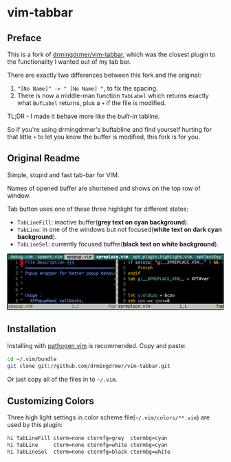 # vim-tabbar

## Preface

This is a fork of [drmingdrmer/vim-tabbar](https://github.com/drmingdrmer/vim-tabbar), which was the closest plugin to the functionality I wanted out of my tab bar.

There are exactly two differences between this fork and the original:

1. `"[No Name]" -> " [No Name] "`, to fix the spacing.
2. There is now a middle-man function `TabLabel` which returns exactly what `BufLabel` returns, plus a `+` if the file is modified.

TL;DR - I made it behave more like the *built-in* tabline.

So if you're using drmingdrmer's buftabline and find yourself hurting for that little `+` to let you know the buffer is modified, this fork is for you.

## Original Readme

Simple, stupid and fast tab-bar for VIM.

Names of opened buffer are shortened and shows on the top row of window.

Tab button uses one of these three highlight for different states:

-   `TabLineFill`: inactive buffer(**grey text on cyan background**).
-   `TabLine`: in one of the windows but not focused(**white text on dark cyan background**).
-   `TabLineSel`: currently focused buffer(**black text on white background**).

![](res/screenshot.png)

##  Installation

Installing with [pathogen.vim](https://github.com/tpope/vim-pathogen)
 is recommended. Copy and paste:

```sh
cd ~/.vim/bundle
git clone git://github.com/drmingdrmer/vim-tabbar.git
```

Or just copy all of the files in to `~/.vim`.

##  Customizing Colors

Three high light settings in color scheme file(`~/.vim/colors/**.vim`)
are used by this plugin:

```vim
hi TabLineFill cterm=none ctermfg=grey  ctermbg=cyan
hi TabLine     cterm=none ctermfg=white ctermbg=cyan
hi TabLineSel  cterm=none ctermfg=black ctermbg=white
```
